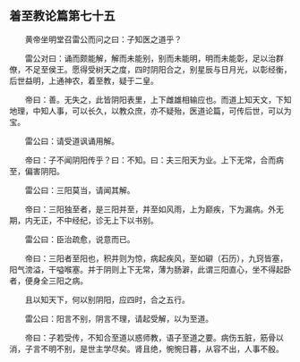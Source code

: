 ## 着至教论篇第七十五


&emsp;&emsp;黄帝坐明堂召雷公而问之曰：子知医之道乎？

&emsp;&emsp;雷公对曰：诵而颇能解，解而未能别，别而未能明，明而未能彰，足以治群僚，不足至侯王。愿得受树天之度，四时阴阳合之，别星辰与日月光，以彰经衡，后世益明，上通神农，着至教，疑于二皇。

&emsp;&emsp;帝曰：善。无失之，此皆阴阳表里，上下雌雄相输应也。而道上知天文，下知地理，中知人事，可以长久，以教众庶，亦不疑殆，医道论篇，可传后世，可以为宝。

&emsp;&emsp;雷公曰：请受道讽诵用解。

&emsp;&emsp;帝曰：子不闻阴阳传乎？曰：不知。曰：夫三阳天为业。上下无常，合而病至，偏害阴阳。

&emsp;&emsp;雷公曰：三阳莫当，请闻其解。

&emsp;&emsp;帝曰：三阳独至者，是三阳并至，并至如风雨，上为巅疾，下为漏病。外无期，内无正，不中经纪，诊无上下以书别。

&emsp;&emsp;雷公曰：臣治疏愈，说意而已。

&emsp;&emsp;帝曰：三阳者至阳也，积并则为惊，病起疾风，至如礔（石历），九窍皆塞，阳气滂溢，干嗌喉塞。并于阴则上下无常，薄为肠澼，此谓三阳直心，坐不得起卧者，便身全三阳之病。

&emsp;&emsp;且以知天下，何以别阴阳，应四时，合之五行。

&emsp;&emsp;雷公曰：阳言不别，阴言不理，请起受解，以为至道。

&emsp;&emsp;帝曰：子若受传，不知合至道以惑师教，语子至道之要。病伤五脏，筋骨以消，子言不明不别，是世主学尽矣。肾且绝，惋惋日暮，从容不出，人事不殷。

